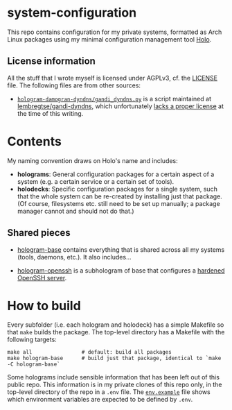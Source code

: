 # system-configuration

This repo contains configuration for my private systems, formatted as Arch
Linux packages using my minimal configuration management tool
[Holo](https://github.com/majewsky/holo).

## License information

All the stuff that I wrote myself is licensed under AGPLv3, cf. the
[LICENSE](LICENSE) file. The following files are from other sources:

* [`hologram-damogran-dyndns/gandi_dyndns.py`](hologram-damogran-dyndns/gandi_dyndns.py) is a script maintained at
[lembregtse/gandi-dyndns](https://github.com/lembregtse/gandi-dyndns), which unfortunately
[lacks a proper license](https://github.com/lembregtse/gandi-dyndns/issues/9) at the time of this writing.

# Contents

My naming convention draws on Holo's name and includes:

* **holograms**: General configuration packages for a certain aspect of a
  system (e.g. a certain service or a certain set of tools).
* **holodecks**: Specific configuration packages for a single system, such that
  the whole system can be re-created by installing just that package. (Of
  course, filesystems etc. still need to be set up manually; a package manager
  cannot and should not do that.)

## Shared pieces

* [hologram-base](hologram-base) contains everything that is shared across all
  my systems (tools, daemons, etc.). It also includes...

* [hologram-openssh](hologram-openssh) is a subhologram of base that configures
  a [hardened OpenSSH server](https://stribika.github.io/2015/01/04/secure-secure-shell.html).

# How to build

Every subfolder (i.e. each hologram and holodeck) has a simple Makefile so
that `make` builds the package. The top-level directory has a Makefile with the
following targets:

    make all                # default: build all packages
    make hologram-base      # build just that package, identical to `make -C hologram-base`

Some holograms include sensible information that has been left out of this
public repo. This information is in my private clones of this repo only, in the
top-level directory of the repo in a `.env` file. The
[`env.example`](env.example) file shows which environment variables are
expected to be defined by `.env`.
